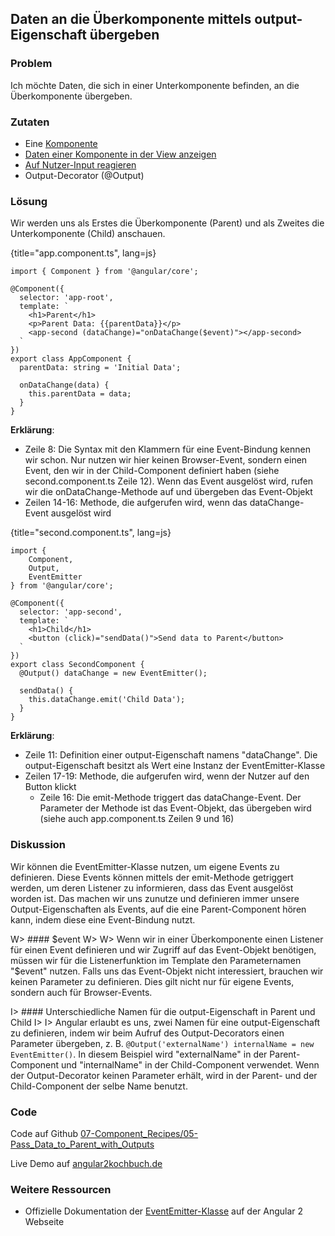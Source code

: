 ## Daten an die Überkomponente mittels output-Eigenschaft übergeben

### Problem

Ich möchte Daten, die sich in einer Unterkomponente befinden, an die Überkomponente übergeben.

### Zutaten

* Eine [Komponente](#c02-component-definition)
* [Daten einer Komponente in der View anzeigen](#c03-show-data)
* [Auf Nutzer-Input reagieren](#c03-user-input)
* Output-Decorator (@Output)

### Lösung

Wir werden uns als Erstes die Überkomponente (Parent) und als Zweites die Unterkomponente (Child) anschauen.

{title="app.component.ts", lang=js}
```
import { Component } from '@angular/core';

@Component({
  selector: 'app-root',
  template: `
    <h1>Parent</h1>
    <p>Parent Data: {{parentData}}</p>
    <app-second (dataChange)="onDataChange($event)"></app-second>
  `
})
export class AppComponent {
  parentData: string = 'Initial Data';

  onDataChange(data) {
    this.parentData = data;
  }
}
```

__Erklärung__:

* Zeile 8: Die Syntax mit den Klammern für eine Event-Bindung kennen wir schon. Nur nutzen wir hier keinen Browser-Event, sondern einen Event, den wir in der Child-Component definiert haben (siehe second.component.ts Zeile 12). Wenn das Event ausgelöst wird, rufen wir die onDataChange-Methode auf und übergeben das Event-Objekt
* Zeilen 14-16: Methode, die aufgerufen wird, wenn das dataChange-Event ausgelöst wird

{title="second.component.ts", lang=js}
```
import {
    Component,
    Output,
    EventEmitter
} from '@angular/core';

@Component({
  selector: 'app-second',
  template: `
    <h1>Child</h1>
    <button (click)="sendData()">Send data to Parent</button>
  `
})
export class SecondComponent {
  @Output() dataChange = new EventEmitter();

  sendData() {
    this.dataChange.emit('Child Data');
  }
}
```

__Erklärung__:

* Zeile 11: Definition einer output-Eigenschaft namens "dataChange". Die output-Eigenschaft besitzt als Wert eine Instanz der EventEmitter-Klasse
* Zeilen 17-19: Methode, die aufgerufen wird, wenn der Nutzer auf den Button klickt
  * Zeile 16: Die emit-Methode triggert das dataChange-Event. Der Parameter der Methode ist das Event-Objekt, das übergeben wird (siehe auch app.component.ts Zeilen 9 und 16)

### Diskussion

Wir können die EventEmitter-Klasse nutzen, um eigene Events zu definieren.
Diese Events können mittels der emit-Methode getriggert werden, um deren Listener zu informieren, dass das Event ausgelöst worden ist.
Das machen wir uns zunutze und definieren immer unsere Output-Eigenschaften als Events, auf die eine Parent-Component hören kann, indem diese eine Event-Bindung nutzt.

W> #### $event
W>
W> Wenn wir in einer Überkomponente einen Listener für einen Event definieren und wir Zugriff auf das Event-Objekt benötigen, müssen wir für die Listenerfunktion im Template den Parameternamen "$event" nutzen. Falls uns das Event-Objekt nicht interessiert, brauchen wir keinen Parameter zu definieren. Dies gilt nicht nur für eigene Events, sondern auch für Browser-Events.

I> #### Unterschiedliche Namen für die output-Eigenschaft in Parent und Child
I>
I> Angular erlaubt es uns, zwei Namen für eine output-Eigenschaft zu definieren, indem wir beim Aufruf des Output-Decorators einen Parameter übergeben, z. B. `@Output('externalName') internalName = new EventEmitter()`. In diesem Beispiel wird "externalName" in der Parent-Component und "internalName" in der Child-Component verwendet. Wenn der Output-Decorator keinen Parameter erhält, wird in der Parent- und der Child-Component der selbe Name benutzt.

### Code

Code auf Github [07-Component\_Recipes/05-Pass\_Data\_to\_Parent\_with\_Outputs](https://github.com/jsperts/angular2_kochbuch_code/tree/master/07-Component_Recipes/05-Pass_Data_to_Parent_with_Outputs)

Live Demo auf [angular2kochbuch.de](http://angular2kochbuch.de/examples/code/07-Component_Recipes/06-Pass_Data_to_Parent_with_Outputs/index.html)

### Weitere Ressourcen

* Offizielle Dokumentation der [EventEmitter-Klasse](https://angular.io/docs/ts/latest/api/core/index/EventEmitter-class.html) auf der Angular 2 Webseite

